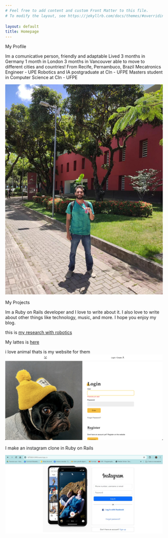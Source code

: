 ```yaml
---
# Feel free to add content and custom Front Matter to this file.
# To modify the layout, see https://jekyllrb.com/docs/themes/#overriding-theme-defaults

layout: default
title: Homepage
---
```


My Profile

Im a comunicative person, friendly and adaptable
Lived 3 months in Germany
1 month in London
3 months in Vancouver
able to move to different cities and countries!
From Recife, Pernambuco, Brazil
Mecatronics Engineer - UPE
Robotics and IA postgraduate at CIn - UFPE
Masters student in Computer Science at CIn - UFPE

![Profile](/assets/imgs/profile.jpeg)

My Projects

Im a Ruby on Rails developer and I love to write about it. I also love to write about other things like technology, music, and more. I hope you enjoy my blog.

this is [my research with robotics](/research/)

My lattes is [here](http://lattes.cnpq.br/4068383542057315)

i love animal thats is my website for them
![Dog website](/assets/imgs/front-page-dog.png)

I make an instagram clone in Ruby on Rails

![Instagram website](assets/imgs/clone-insta.jpeg)
